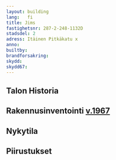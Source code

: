 ```yaml
---
layout: building
lang:   fi
title: Jims
fastighetsnr: 287-2-248-1132D
stadsdel: 2
adress: Itäinen Pitkäkatu x
anno:
builtby:
brandforsakring:
skydd:
skydd67:
---
```

## Talon Historia


## Rakennusinventointi <a href="/sources/keinanen_karki.pdf">v.1967</a>


## Nykytila


## Piirustukset
